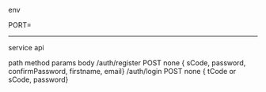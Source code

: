 env

PORT=

------------

service api

path            method    params   body
/auth/register  POST      none     { sCode, password, confirmPassword, firstname, email}
/auth/login     POST      none     { tCode or sCode, password}        